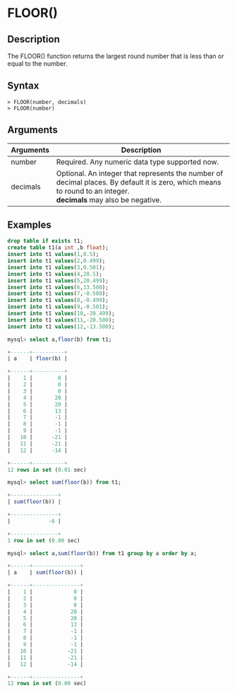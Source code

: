 # **FLOOR()**

## **Description**

The FLOOR() function returns the largest round number that is less than or equal to the number.

## **Syntax**

```
> FLOOR(number, decimals)
> FLOOR(number)
```

## **Arguments**

|  Arguments   | Description  |
|  ----  | ----  |
| number | Required. Any numeric data type supported now. |
| decimals| Optional. An integer that represents the number of decimal places. By default it is zero, which means to round to an integer.<br>**decimals** may also be negative.|

## **Examples**

```sql
drop table if exists t1;
create table t1(a int ,b float);
insert into t1 values(1,0.5);
insert into t1 values(2,0.499);
insert into t1 values(3,0.501);
insert into t1 values(4,20.5);
insert into t1 values(5,20.499);
insert into t1 values(6,13.500);
insert into t1 values(7,-0.500);
insert into t1 values(8,-0.499);
insert into t1 values(9,-0.501);
insert into t1 values(10,-20.499);
insert into t1 values(11,-20.500);
insert into t1 values(12,-13.500);

mysql> select a,floor(b) from t1;

+------+----------+
| a    | floor(b) |

+------+----------+
|    1 |        0 |
|    2 |        0 |
|    3 |        0 |
|    4 |       20 |
|    5 |       20 |
|    6 |       13 |
|    7 |       -1 |
|    8 |       -1 |
|    9 |       -1 |
|   10 |      -21 |
|   11 |      -21 |
|   12 |      -14 |

+------+----------+
12 rows in set (0.01 sec)

mysql> select sum(floor(b)) from t1;

+---------------+
| sum(floor(b)) |

+---------------+
|            -6 |

+---------------+
1 row in set (0.00 sec)

mysql> select a,sum(floor(b)) from t1 group by a order by a;

+------+---------------+
| a    | sum(floor(b)) |

+------+---------------+
|    1 |             0 |
|    2 |             0 |
|    3 |             0 |
|    4 |            20 |
|    5 |            20 |
|    6 |            13 |
|    7 |            -1 |
|    8 |            -1 |
|    9 |            -1 |
|   10 |           -21 |
|   11 |           -21 |
|   12 |           -14 |

+------+---------------+
12 rows in set (0.00 sec)
```
